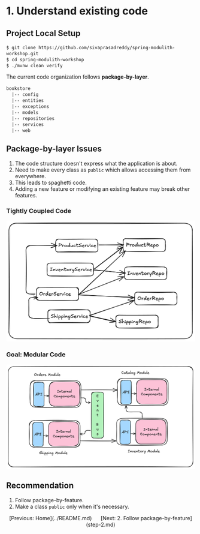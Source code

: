 # 1. Understand existing code

## Project Local Setup

```shell
$ git clone https://github.com/sivaprasadreddy/spring-modulith-workshop.git
$ cd spring-modulith-workshop
$ ./mvnw clean verify
```

The current code organization follows **package-by-layer**.

```
bookstore
  |-- config
  |-- entities
  |-- exceptions
  |-- models
  |-- repositories
  |-- services
  |-- web
```

## Package-by-layer Issues
1. The code structure doesn't express what the application is about.
2. Need to make every class as `public` which allows accessing them from everywhere.
3. This leads to spaghetti code.
4. Adding a new feature or modifying an existing feature may break other features.

### Tightly Coupled Code
![tight-coupled-code.png](../docs/tight-coupled-code.png)

### Goal: Modular Code
![Modular-Monolith.png](../docs/Modular-Monolith.png)

## Recommendation
1. Follow package-by-feature.
2. Make a class `public` only when it's necessary.

<p align="center">
[Previous: Home](../README.md) &nbsp;&nbsp;&nbsp;&nbsp;
[Next: 2. Follow package-by-feature](step-2.md)
</p>